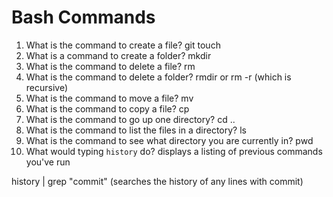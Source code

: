 # Bash Commands

1. What is the command to create a file?
git touch
2. What is a command to create a folder?
mkdir
3. What is the command to delete a file?
rm 
4. What is the command to delete a folder?
rmdir or rm -r (which is recursive)
5. What is the command to move a file?
mv
6. What is the command to copy a file?
cp
7. What is the command to go up one directory?
cd ..
8. What is the command to list the files in a directory?
ls
9. What is the command to see what directory you are currently in?
pwd
10. What would typing `history` do?
displays a listing of previous commands you've run


history | grep "commit"
(searches the history of any lines with commit)